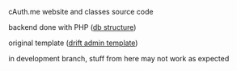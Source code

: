 cAuth.me website and classes source code

backend done with PHP ([db structure](http://www.filedropper.com/cauthdev))

original template ([drift admin template](https://themeforest.net/item/drift-admin-template-html-jquery-and-bootstrap4/23385839))

in development branch, stuff from here may not work as expected
